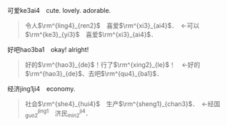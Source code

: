 可爱ke3ai4　cute. lovely. adorable.   
>令人$`\rm^{ling4}_{ren2}`$　喜爱$`\rm^{xi3}_{ai4}`$．　←可以$`\rm^{ke3}_{yi3}`$　喜爱$`\rm^{xi3}_{ai4}`$．

好吧hao3ba1　okay! alright!
>好的$`\rm^{hao3}_{de}`$！行了$`\rm^{xing2}_{le}`$！　←好的$`\rm^{hao3}_{de}`$、去吧$`\rm^{qu4}_{ba1}`$．

经济jing1ji4　economy.
>社会$`\rm^{she4}_{hui4}`$　生产$`\rm^{sheng1}_{chan3}`$．　←经国$`^\text{jing1}_\text{guo2}`$　济民$`^\text{ji4}_\text{min2}`$．
